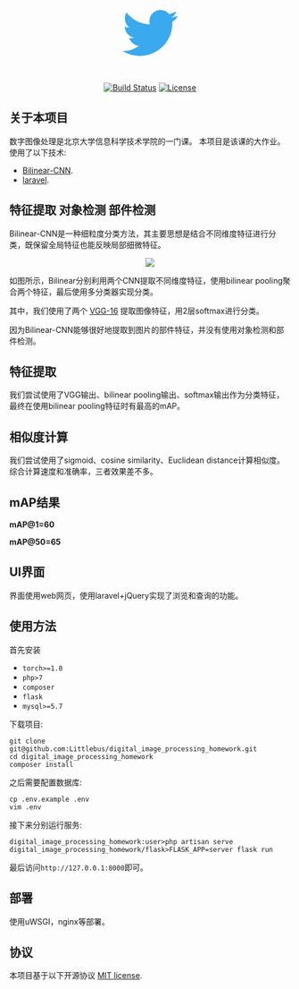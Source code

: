 <p align="center">
<svg viewBox="328 355 335 276" xmlns="http://www.w3.org/2000/svg" width="100" height="150">
  <path d="
    M 630, 425
    A 195, 195 0 0 1 331, 600
    A 142, 142 0 0 0 428, 570
    A  70,  70 0 0 1 370, 523
    A  70,  70 0 0 0 401, 521
    A  70,  70 0 0 1 344, 455
    A  70,  70 0 0 0 372, 460
    A  70,  70 0 0 1 354, 370
    A 195, 195 0 0 0 495, 442
    A  67,  67 0 0 1 611, 380
    A 117, 117 0 0 0 654, 363
    A  65,  65 0 0 1 623, 401
    A 117, 117 0 0 0 662, 390
    A  65,  65 0 0 1 630, 425
    Z"
    style="fill:#3BA9EE;"/>
</svg>
</p>
<p align="center">
<a href="https://travis-ci.org/laravel/framework"><img src="https://travis-ci.org/laravel/framework.svg" alt="Build Status"></a>
<a href="https://packagist.org/packages/laravel/framework"><img src="https://poser.pugx.org/laravel/framework/license.svg" alt="License"></a>
</p>

## 关于本项目

数字图像处理是北京大学信息科学技术学院的一门课。
本项目是该课的大作业。
使用了以下技术:

- [Bilinear-CNN](https://www.cv-foundation.org/openaccess/content_iccv_2015/papers/Lin_Bilinear_CNN_Models_ICCV_2015_paper.pdf).
- [laravel](https://laravel.com).

## 特征提取 对象检测 部件检测
Bilinear-CNN是一种细粒度分类方法，其主要思想是结合不同维度特征进行分类，既保留全局特征也能反映局部细微特征。
<p align="center"><img src="http://vis-www.cs.umass.edu/bcnn/docs/teaser-bcnn.png"></p>
如图所示，Bilinear分别利用两个CNN提取不同维度特征，使用bilinear pooling聚合两个特征，最后使用多分类器实现分类。

其中，我们使用了两个 [VGG-16](https://arxiv.org/pdf/1409.1556.pdf) 提取图像特征，用2层softmax进行分类。

因为Bilinear-CNN能够很好地提取到图片的部件特征，并没有使用对象检测和部件检测。

## 特征提取

我们尝试使用了VGG输出、bilinear pooling输出、softmax输出作为分类特征，最终在使用bilinear pooling特征时有最高的mAP。

## 相似度计算

我们尝试使用了sigmoid、cosine similarity、Euclidean distance计算相似度。综合计算速度和准确率，三者效果差不多。

## mAP结果

**mAP@1=60**

**mAP@50=65**

## UI界面

界面使用web网页，使用laravel+jQuery实现了浏览和查询的功能。

## 使用方法

首先安装
- `torch>=1.0`
- `php>7`
- `composer`
- `flask`
- `mysql>=5.7`

下载项目:

```shell
git clone git@github.com:Littlebus/digital_image_processing_homework.git
cd digital_image_processing_homework
composer install
```
之后需要配置数据库:
```shell
cp .env.example .env
vim .env
```
接下来分别运行服务:
```
digital_image_processing_homework:user>php artisan serve
digital_image_processing_homework/flask>FLASK_APP=server flask run
```
最后访问`http://127.0.0.1:8000`即可。

## 部署
使用uWSGI，nginx等部署。

## 协议

本项目基于以下开源协议 [MIT license](https://opensource.org/licenses/MIT).